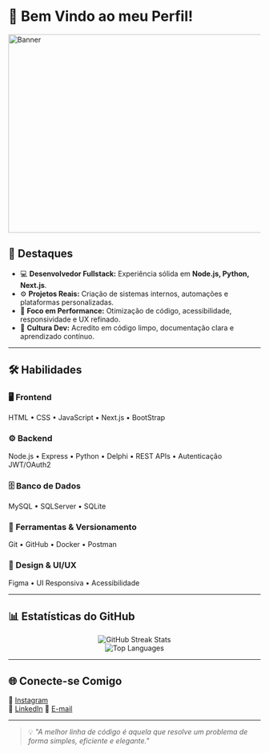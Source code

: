 # 👋 Bem Vindo ao meu Perfil!

<img width="1584" height="396" alt="Banner" src="https://github.com/user-attachments/assets/21b18ad8-83b7-4171-91a0-c36264e1eeb4" />



## 🌟 Destaques

- 💻 **Desenvolvedor Fullstack:** Experiência sólida em **Node.js, Python, Next.js**.  
- ⚙️ **Projetos Reais:** Criação de sistemas internos, automações e plataformas personalizadas.  
- 🚀 **Foco em Performance:** Otimização de código, acessibilidade, responsividade e UX refinado.  
- 🧠 **Cultura Dev:** Acredito em código limpo, documentação clara e aprendizado contínuo.

---

## 🛠️ Habilidades

### 🖥️ Frontend
HTML • CSS • JavaScript • Next.js • BootStrap 

### ⚙️ Backend
Node.js • Express • Python • Delphi • REST APIs • Autenticação JWT/OAuth2

### 🗄️ Banco de Dados
MySQL • SQLServer • SQLite

### 🧰 Ferramentas & Versionamento
Git • GitHub • Docker • Postman

### 🎨 Design & UI/UX
Figma • UI Responsiva • Acessibilidade

---

## 📊 Estatísticas do GitHub

<p align="center">
  <img src="https://github-readme-streak-stats.herokuapp.com/?user=guilhermeborgesdev&theme=radical" alt="GitHub Streak Stats" />
  <br/>
  <img src="https://github-readme-stats.vercel.app/api/top-langs/?username=guilhermeborgesdev&layout=compact&theme=radical" alt="Top Languages" />
</p>

---

## 🌐 Conecte-se Comigo

📸 [Instagram](https://www.instagram.com/guiborgesz)  
💼 [LinkedIn](https://www.linkedin.com/in/guilherme-borges-6a2b4838a)
📧 [E-mail](mailto:guilhermeborges.developer@gmail.com)

---

> 💡 *"A melhor linha de código é aquela que resolve um problema de forma simples, eficiente e elegante."*

